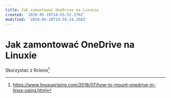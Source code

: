 ```yaml
---
title: Jak zamontować OneDrive na Linuxie
created: '2020-05-10T14:55:52.376Z'
modified: '2020-05-10T14:56:24.258Z'
---
```


# Jak zamontować OneDrive na Linuxie

Skorzystać z Rclone[^1]

[^1]: https://www.linuxuprising.com/2018/07/how-to-mount-onedrive-in-linux-using.html
